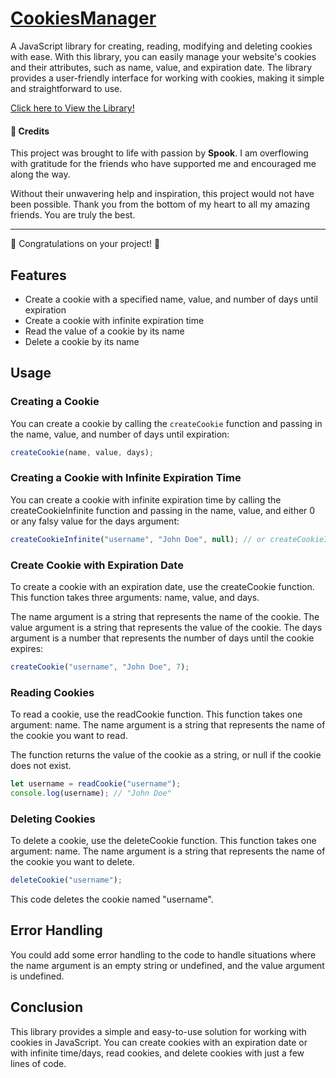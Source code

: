 # [CookiesManager](https://github.com/Spookesites/CookiesManager/blob/main/cookiesManager.js)
A JavaScript library for creating, reading, modifying and deleting cookies with ease. With this library, you can easily manage your website's cookies and their attributes, such as name, value, and expiration date. The library provides a user-friendly interface for working with cookies, making it simple and straightforward to use.

[Click here to View the Library!](https://github.com/Spookesites/CookiesManager/blob/main/cookiesManager.js)

#### 🙏 Credits

This project was brought to life with passion by **Spook**. I am overflowing with gratitude for the friends who have supported me and encouraged me along the way.

Without their unwavering help and inspiration, this project would not have been possible. Thank you from the bottom of my heart to all my amazing friends. You are truly the best.

---

🎉 Congratulations on your project! 🎉


## Features

- Create a cookie with a specified name, value, and number of days until expiration
- Create a cookie with infinite expiration time
- Read the value of a cookie by its name
- Delete a cookie by its name

## Usage

### Creating a Cookie

You can create a cookie by calling the `createCookie` function and passing in the name, value, and number of days until expiration:

```javascript
createCookie(name, value, days);
```
### Creating a Cookie with Infinite Expiration Time
You can create a cookie with infinite expiration time by calling the createCookieInfinite function and passing in the name, value, and either 0 or any falsy value for the days argument:
```javascript
createCookieInfinite("username", "John Doe", null); // or createCookieInfinite("username", "John Doe");
```

### Create Cookie with Expiration Date
To create a cookie with an expiration date, use the createCookie function. This function takes three arguments: name, value, and days.

The name argument is a string that represents the name of the cookie. The value argument is a string that represents the value of the cookie. The days argument is a number that represents the number of days until the cookie expires:
```javascript
createCookie("username", "John Doe", 7);
```

### Reading Cookies
To read a cookie, use the readCookie function. This function takes one argument: name. The name argument is a string that represents the name of the cookie you want to read.

The function returns the value of the cookie as a string, or null if the cookie does not exist.
```javascript
let username = readCookie("username");
console.log(username); // "John Doe"
```

### Deleting Cookies
To delete a cookie, use the deleteCookie function. This function takes one argument: name. The name argument is a string that represents the name of the cookie you want to delete.
```javascript
deleteCookie("username");
```
This code deletes the cookie named "username".

## Error Handling
You could add some error handling to the code to handle situations where the name argument is an empty string or undefined, and the value argument is undefined.

## Conclusion
This library provides a simple and easy-to-use solution for working with cookies in JavaScript. You can create cookies with an expiration date or with infinite time/days, read cookies, and delete cookies with just a few lines of code.



